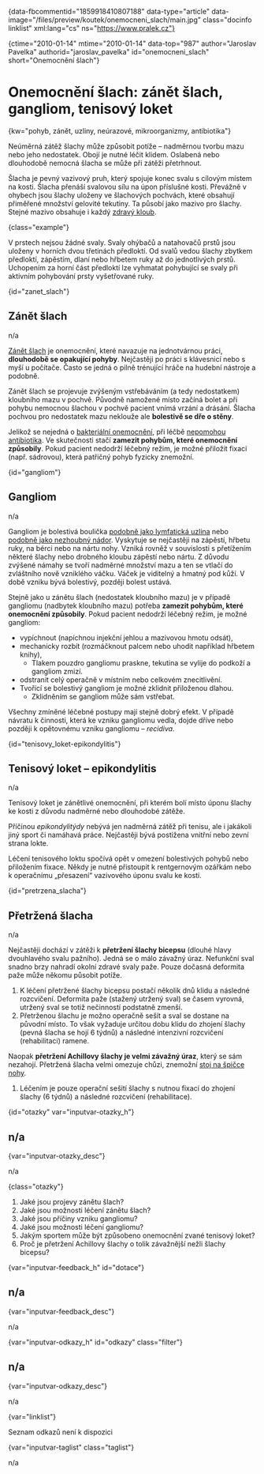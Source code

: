 
{data-fbcommentid="1859918410807188" data-type="article" data-image="/files/preview/koutek/onemocneni_slach/main.jpg" class="docinfo linklist" xml:lang="cs" ns="https://www.pralek.cz"}

{ctime="2010-01-14" mtime="2010-01-14" data-top="987" author="Jaroslav Pavelka" authorid="jaroslav\_pavelka" id="onemocneni\_slach" short="Onemocnění šlach"}

# Onemocnění šlach: zánět šlach, gangliom, tenisový loket

<!-- generated attribute kw by user_updatekw.sh on 2020-08-04, do not edit -->

{kw="pohyb, zánět, uzliny, neúrazové, mikroorganizmy, antibiotika"}

Neúměrná zátěž šlachy může způsobit potíže – nadměrnou tvorbu mazu nebo jeho nedostatek. Obojí je nutné léčit klidem. Oslabená nebo dlouhodobě nemocná šlacha se může při zátěži přetrhnout.

Šlacha je pevný vazivový pruh, který spojuje konec svalu s cílovým místem na kosti. Šlacha přenáší svalovou sílu na úpon příslušné kosti. Převážně v ohybech jsou šlachy uloženy ve šlachových pochvách, které obsahují přiměřené množství gelovité tekutiny. Ta působí jako mazivo pro šlachy. Stejné mazivo obsahuje i každý [zdravý kloub][1].

{class="example"}

V prstech nejsou žádné svaly. Svaly ohýbačů a natahovačů prstů jsou uloženy v horních dvou třetinách předloktí. Od svalů vedou šlachy zbytkem předloktí, zápěstím, dlaní nebo hřbetem ruky až do jednotlivých prstů. Uchopením za horní část předloktí lze vyhmatat pohybující se svaly při aktivním pohybování prsty vyšetřované ruky.

{id="zanet_slach"}

## Zánět šlach

n/a

[Zánět šlach][2] je onemocnění, které navazuje na jednotvárnou práci, **dlouhodobě se opakující pohyby**. Nejčastěji po práci s klávesnicí nebo s myší u počítače. Často se jedná o pilně trénující hráče na hudební nástroje a podobně.

Zánět šlach se projevuje zvýšeným vstřebáváním (a tedy nedostatkem) kloubního mazu v pochvě. Původně namožené místo začíná bolet a při pohybu nemocnou šlachou v pochvě pacient vnímá vrzání a drásání. Šlacha pochvou pro nedostatek mazu neklouže ale **bolestivě se dře o stěny**.

Jelikož se nejedná o [bakteriální onemocnění][3], při léčbě [nepomohou antibiotika][4]. Ve skutečnosti stačí **zamezit pohybům, které onemocnění způsobily**. Pokud pacient nedodrží léčebný režim, je možné přiložit fixaci (např. sádrovou), která patřičný pohyb fyzicky znemožní.

{id="gangliom"}

## Gangliom

n/a

Gangliom je bolestivá boulička [podobně jako lymfatická uzlina][5] nebo [podobně jako nezhoubný nádor][6]. Vyskytuje se nejčastěji na zápěstí, hřbetu ruky, na bérci nebo na nártu nohy. Vzniká rovněž v souvislosti s přetížením některé šlachy nebo drobného kloubu zápěstí nebo nártu. Z důvodu zvýšené námahy se tvoří nadměrné množství mazu a ten se vtlačí do zvláštního nově vzniklého váčku. Váček je viditelný a hmatný pod kůží. V době vzniku bývá bolestivý, později bolest ustává.

Stejně jako u zánětu šlach (nedostatek kloubního mazu) je v případě gangliomu (nadbytek kloubního mazu) potřeba **zamezit pohybům, které onemocnění způsobily**. Pokud pacient nedodrží léčebný režim, je možné gangliom:

  * vypíchnout (napíchnou injekční jehlou a mazivovou hmotu odsát),
  * mechanicky rozbít (rozmáčknout palcem nebo uhodit například hřbetem knihy), 
      * Tlakem pouzdro gangliomu praskne, tekutina se vylije do podkoží a gangliom zmizí.
  * odstranit celý operačně v místním nebo celkovém znecitlivění.
  * Tvořící se bolestivý gangliom je možné zklidnit přiloženou dlahou. 
      * Zklidněním se gangliom může sám vstřebat.

Všechny zmíněné léčebné postupy mají stejně dobrý efekt. V případě návratu k činnosti, která ke vzniku gangliomu vedla, dojde dříve nebo později k opětovnému vzniku gangliomu – _recidiva_.

{id="tenisovy_loket-epikondylitis"}

## Tenisový loket – epikondylitis

n/a

Tenisový loket je zánětlivé onemocnění, při kterém bolí místo úponu šlachy ke kosti z důvodu nadměrné nebo dlouhodobé zátěže.

Příčinou _epikondylitýdy_ nebývá jen nadměrná zátěž při tenisu, ale i jakákoli jiný sport či namáhavá práce. Nejčastěji bývá postižena vnitřní nebo zevní strana lokte.

Léčení tenisového loktu spočívá opět v omezení bolestivých pohybů nebo přiložením fixace. Někdy je nutné přistoupit k rentgernovým ozářkám nebo k operačnímu „přesazení“ vazivového úponu svalu ke kosti.

{id="pretrzena_slacha"}

## Přetržená šlacha

n/a

Nejčastěji dochází v zátěži k **přetržení šlachy bicepsu** (dlouhé hlavy dvouhlavého svalu pažního). Jedná se o málo závažný úraz. Nefunkční sval snadno brzy nahradí okolní zdravé svaly paže. Pouze dočasná deformita paže může někomu působit potíže.

  1. K léčení přetržené šlachy bicepsu postačí několik dnů klidu a následné rozcvičení. Deformita paže (stažený utržený sval) se časem vyrovná, utržený sval se totiž nečinností podstatně zmenší.
  2. Přetrženou šlachu je možno operačně sešít a sval se dostane na původní místo. To však vyžaduje určitou dobu klidu do zhojení šlachy (pevná šlacha se hojí 6 týdnů) a následné intenzivní rozcvičení (rehabilitaci) ramene.

Naopak **přetržení Achillovy šlachy je velmi závažný úraz**, který se sám nezahojí. Přetržená šlacha velmi omezuje chůzi, znemožní [stoj na špičce nohy][7].

  1. Léčením je pouze operační sešití šlachy s nutnou fixací do zhojení šlachy (6 týdnů) a následné rozcvičení (rehabilitace).

{id="otazky" var="inputvar-otazky_h"}

## n/a

{var="inputvar-otazky_desc"}

n/a

{class="otazky"}

  1. Jaké jsou projevy zánětu šlach?
  2. Jaké jsou možnosti léčení zánětu šlach?
  3. Jaké jsou příčiny vzniku gangliomu?
  4. Jaké jsou možnosti léčení gangliomu?
  5. Jakým sportem může být způsobeno onemocnění zvané tenisový loket?
  6. Proč je přetržení Achillovy šlachy o tolik závažnější nežli šlachy bicepsu?

{var="inputvar-feedback_h" id="dotace"}

## n/a

{var="inputvar-feedback_desc"}

n/a

{var="inputvar-odkazy_h" id="odkazy" class="filter"}

## n/a

{var="inputvar-odkazy_desc"}

n/a

{var="linklist"}

Seznam odkazů není k dispozici

{var="inputvar-taglist" class="taglist"}

n/a

 [1]: artroza
 [2]: zanet
 [3]: bakterie
 [4]: antibiotika
 [5]: lymfaticke_uzliny
 [6]: nezhoubne_nadory
 [7]: natazeni_natrzeni_svalu

